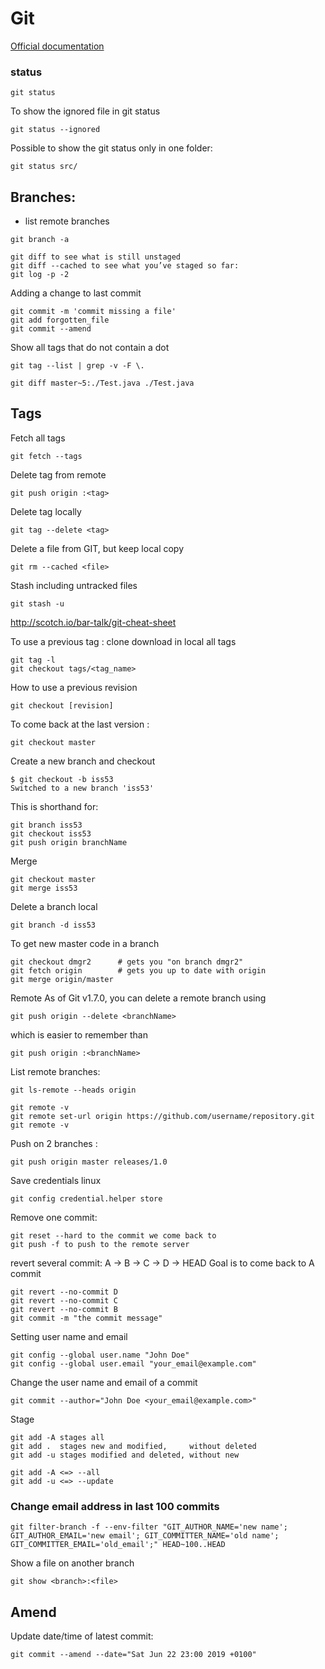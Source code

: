 # Git

[Official documentation](https://git-scm.com/doc)

### status
```
git status
```

To show the ignored file in git status
```
git status --ignored
```

Possible to show the git status only in one folder:
```
git status src/
```

## Branches:
- list remote branches
```
git branch -a
```

```
git diff to see what is still unstaged
git diff --cached to see what you’ve staged so far:
git log -p -2
```

Adding a change to last commit
```
git commit -m 'commit missing a file'
git add forgotten_file
git commit --amend
```

Show all tags that do not contain a dot
```
git tag --list | grep -v -F \.
```


```
git diff master~5:./Test.java ./Test.java
```

## Tags
Fetch all tags
```
git fetch --tags
```

Delete tag from remote
```
git push origin :<tag>
```

Delete tag locally
```
git tag --delete <tag>
```


Delete a file from GIT, but keep local copy
```
git rm --cached <file>
```

Stash including untracked files
```
git stash -u
```

http://scotch.io/bar-talk/git-cheat-sheet

To use a previous tag :
clone download in local all tags
```
git tag -l
git checkout tags/<tag_name>
```

How to use a previous revision
```
git checkout [revision]
```

To come back at the last version : 
```
git checkout master
```

Create a new branch and checkout
```
$ git checkout -b iss53
Switched to a new branch 'iss53'
```


This is shorthand for:

```
git branch iss53
git checkout iss53
git push origin branchName
```

Merge
```
git checkout master
git merge iss53
```

Delete a branch local
```
git branch -d iss53
```

To get new master code in a branch
```
git checkout dmgr2      # gets you "on branch dmgr2"
git fetch origin        # gets you up to date with origin
git merge origin/master
```

Remote
As of Git v1.7.0, you can delete a remote branch using

```
git push origin --delete <branchName>
```

which is easier to remember than

```
git push origin :<branchName>
```

List remote branches:
```
git ls-remote --heads origin
```
```
git remote -v
git remote set-url origin https://github.com/username/repository.git
git remote -v
```

Push on 2 branches :
```
git push origin master releases/1.0
```

Save credentials linux
```
git config credential.helper store
```


Remove one commit:
```
git reset --hard to the commit we come back to
git push -f to push to the remote server
```

revert several commit:
A -> B -> C -> D -> HEAD
Goal is to come back to A commit
```
git revert --no-commit D
git revert --no-commit C
git revert --no-commit B
git commit -m "the commit message"
```

Setting user name and email
```
git config --global user.name "John Doe"
git config --global user.email "your_email@example.com"
```

Change the user name and email of a commit
```
git commit --author="John Doe <your_email@example.com>"
```

Stage
```
git add -A stages all
git add .  stages new and modified, 	without deleted
git add -u stages modified and deleted, without new

git add -A <=> --all
git add -u <=> --update
```


### Change email address in last 100 commits
```
git filter-branch -f --env-filter "GIT_AUTHOR_NAME='new name'; GIT_AUTHOR_EMAIL='new email'; GIT_COMMITTER_NAME='old name'; GIT_COMMITTER_EMAIL='old_email';" HEAD~100..HEAD
```

Show a file on another branch
```
git show <branch>:<file>
```

## Amend
Update date/time of latest commit:
```
git commit --amend --date="Sat Jun 22 23:00 2019 +0100"
```
